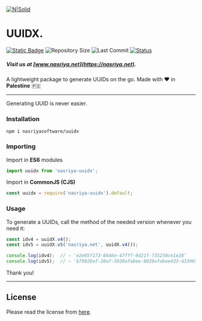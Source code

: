 [![N|Solid](https://static.wixstatic.com/media/72ffe6_da8d2142d49c42b29c96ba80c8a91a6c~mv2.png)](https://nasriya.net)
# UUIDX.
[![Static Badge](https://img.shields.io/badge/license-Free_(Restricted)-blue)](https://github.com/nasriyasoftware/UUIDX?tab=License-1-ov-file) ![Repository Size](https://img.shields.io/github/repo-size/nasriyasoftware/UUIDX.svg) ![Last Commit](https://img.shields.io/github/last-commit/nasriyasoftware/UUIDX.svg) [![Status](https://img.shields.io/badge/Status-Stable-green.svg)](link-to-your-status-page)
##### Visit us at [www.nasriya.net](https://nasriya.net).

A lightweight package to generate UUIDs on the go.
Made with ❤️ in **Palestine** 🇵🇸
___

Generating UUID is never easier.

### Installation
```shell
npm i nasriyasoftware/uuidx
```

### Importing
Import in **ES6** modules 
```ts
import uuidx from 'nasriya-uuidx';
```
Import in **CommonJS (CJS)**
```js
const uuidx = require('nasriya-uuidx').default;
```
### Usage

To generate a UUIDs, call the method of the needed version whenever you need it:

```ts
const idv4 = uuidX.v4();
const idv5 = uuidX.v5('nasriya.net', uuidX.v4());

console.log(idv4);  // ⇨ 'e2e05f173-8646e-47fff-9d21f-735250ce1e28'
console.log(idv5);  // ⇨ 'b79020af-20af-5020afabee-8020afabee433-433465' 
```
Thank you!
___
## License
Please read the license from [here](https://github.com/nasriyasoftware/UUIDX?tab=License-1-ov-file).